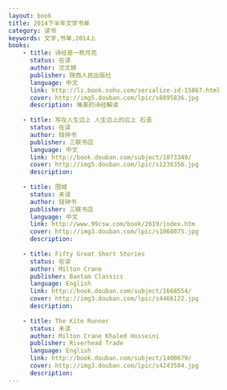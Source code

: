 ```yaml
---
layout: book
title: 2014下半年文学书单
category: 读书
keywords: 文学,书单,2014上
books: 
    - title: 诗经是一枚月亮
      status: 在读
      author: 沈文婷
      publisher: 陕西人民出版社
      language: 中文
      link: http://lz.book.sohu.com/serialize-id-15867.html
      cover: http://img5.douban.com/lpic/s8895836.jpg
      description: 唯美的诗经解读
      
    - title: 写在人生边上 人生边上的边上 石语
      status: 在读
      author: 钱钟书
      publisher: 三联书店
      language: 中文
      link: http://book.douban.com/subject/1073349/
      cover: http://img5.douban.com/lpic/s1236356.jpg
      description:
      
    - title: 围城
      status: 未读
      author: 钱钟书
      publisher: 三联书店
      language: 中文
      link: http://www.99csw.com/book/2619/index.htm
      cover: http://img3.douban.com/lpic/s1068075.jpg
      description:
      
    - title: Fifty Great Short Stories
      status: 在读
      author: Milton Crane 
      publisher: Bantam Classics
      language: English
      link: http://book.douban.com/subject/1668554/
      cover: http://img3.douban.com/lpic/s4466122.jpg
      description:
      
    - title: The Kite Runner
      status: 未读
      author: Milton Crane Khaled Hosseini
      publisher: Riverhead Trade
      language: English
      link: http://book.douban.com/subject/1400679/
      cover: http://img3.douban.com/lpic/s4243504.jpg
      description:
---
```

    
